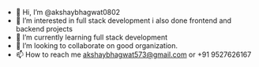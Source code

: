 - 👋 Hi, I’m @akshaybhagwat0802
- 👀 I’m interested in full stack development i also done frontend and backend projects 
- 🌱 I’m currently learning full stack development 
- 💞️ I’m looking to collaborate on good organization.
- 📫 How to reach me akshaybhagwat573@gmail.com or +91 9527626167

<!---
akshaybhagwat0802/akshaybhagwat0802 is a ✨ special ✨ repository because its `README.md` (this file) appears on your GitHub profile.
You can click the Preview link to take a look at your changes.
--->

